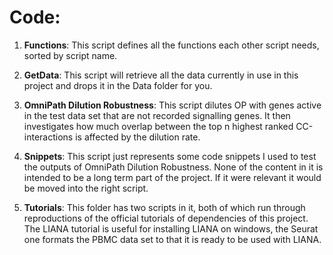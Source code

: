 # Code:

1. **Functions**: This script defines all the functions each other script needs,
sorted by script name.

2. **GetData**: This script will retrieve all the data currently in use in this 
project and drops it in the Data folder for you.

3. **OmniPath Dilution Robustness**: This script dilutes OP with genes active in
the test data set that are not recorded signalling genes. It then investigates 
how much overlap between the top n highest ranked CC-interactions is affected by
the dilution rate.

4. **Snippets**: This script just represents some code snippets I used to test 
the outputs of OmniPath Dilution Robustness. None of the content in it is 
intended to be a long term part of the project. If it were relevant it would be 
moved into the right script.

5. **Tutorials**: This folder has two scripts in it, both of which run through 
reproductions of the official tutorials of dependencies of this project. The 
LIANA tutorial is useful for installing LIANA on windows, the Seurat one formats
the PBMC data set to that it is ready to be used with LIANA.
